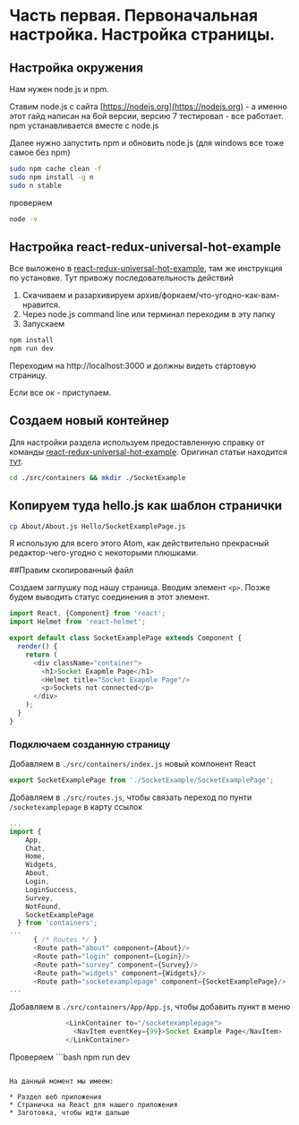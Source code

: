 # Часть первая. Первоначальная настройка. Настройка страницы.

## Настройка окружения
Нам нужен node.js и npm.

Ставим node.js с сайта [https://nodejs.org](https://nodejs.org) - а именно этот гайд написан на 6ой версии, версию 7 тестировал - все работает.
npm устанавливается вместе с node.js

Далее нужно запустить npm и обновить node.js (для windows все тоже самое без npm)

```bash
sudo npm cache clean -f
sudo npm install -g n
sudo n stable
```
проверяем
```bash
node -v
```

## Настройка react-redux-universal-hot-example

Все выложено в [react-redux-universal-hot-example](https://github.com/erikras/react-redux-universal-hot-example), там же инструкция по установке.
Тут привожу последовательность действий

1. Скачиваем и разархивируем архив/форкаем/что-угодно-как-вам-нравится.
2. Через node.js command line или терминал переходим в эту папку
3. Запускаем

```bash
npm install
npm run dev
```
Переходим на http://localhost:3000 и должны видеть стартовую страницу.

Если все ок - приступаем.

## Создаем новый контейнер

Для настройки раздела используем предоставленную справку от команды [react-redux-universal-hot-example](https://github.com/erikras/react-redux-universal-hot-example). Оригинал статьи находится [тут](https://github.com/erikras/react-redux-universal-hot-example/blob/master/docs/AddingAPage/AddingAPage.md).


```bash
cd ./src/containers && mkdir ./SocketExample
```

## Копируем туда hello.js как шаблон странички

```bash
cp About/About.js Hello/SocketExamplePage.js
```

Я использую для всего этого Atom, как действительно прекрасный редактор-чего-угодно с некоторыми плюшками.

##Правим скопированный файл

Создаем заглушку под нашу страница. Вводим элемент `<p>`. Позже будем выводить статус соединения в этот элемент.

```js
import React, {Component} from 'react';
import Helmet from 'react-helmet';

export default class SocketExamplePage extends Component {
  render() {
    return (
      <div className="container">
        <h1>Socket Exapmle Page</h1>
        <Helmet title="Socket Exapmle Page"/>
        <p>Sockets not connected</p>
      </div>
    );
  }
}
```

### Подключаем созданную страницу

Добавляем в `./src/containers/index.js` новый компонент React

```js
export SocketExamplePage from './SocketExample/SocketExamplePage';
```

Добавляем в `./src/routes.js`, чтобы связать переход по пунти `/socketexamplepage` в карту ссылок

```js
...
import {
    App,
    Chat,
    Home,
    Widgets,
    About,
    Login,
    LoginSuccess,
    Survey,
    NotFound,
    SocketExamplePage
  } from 'containers';
...
      { /* Routes */ }
      <Route path="about" component={About}/>
      <Route path="login" component={Login}/>
      <Route path="survey" component={Survey}/>
      <Route path="widgets" component={Widgets}/>
      <Route path="socketexamplepage" component={SocketExamplePage}/>
...
```

Добавляем в `./src/containers/App/App.js`, чтобы добавить пункт в меню

```js
              <LinkContainer to="/socketexamplepage">
                <NavItem eventKey={99}>Socket Example Page</NavItem>
              </LinkContainer>
```

Проверяем ```bash
npm run dev
```

На данный момент мы имеем:

* Раздел веб приложения
* Страничка на React для нашего приложения
* Заготовка, чтобы идти дальше
